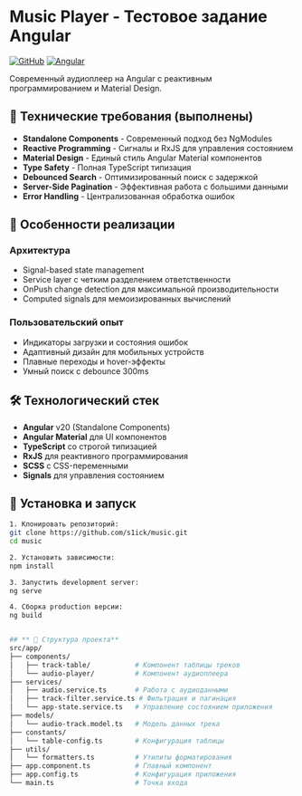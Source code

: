 # **Music Player - Тестовое задание Angular**

[![GitHub](https://img.shields.io/badge/GitHub-Repo-blue)](https://github.com/s1ick/music)
[![Angular](https://img.shields.io/badge/Angular-20-red)](https://angular.io/)

Современный аудиоплеер на Angular с реактивным программированием и Material Design.

## **📌 Технические требования (выполнены)**

- **Standalone Components** - Современный подход без NgModules
- **Reactive Programming** - Сигналы и RxJS для управления состоянием
- **Material Design** - Единый стиль Angular Material компонентов
- **Type Safety** - Полная TypeScript типизация
- **Debounced Search** - Оптимизированный поиск с задержкой
- **Server-Side Pagination** - Эффективная работа с большими данными
- **Error Handling** - Централизованная обработка ошибок

## **🚀 Особенности реализации**

### **Архитектура**
- Signal-based state management
- Service layer с четким разделением ответственности
- OnPush change detection для максимальной производительности
- Computed signals для мемоизированных вычислений

### **Пользовательский опыт**
- Индикаторы загрузки и состояния ошибок
- Адаптивный дизайн для мобильных устройств
- Плавные переходы и hover-эффекты
- Умный поиск с debounce 300ms

## **🛠 Технологический стек**

- **Angular** v20 (Standalone Components)
- **Angular Material** для UI компонентов
- **TypeScript** со строгой типизацией
- **RxJS** для реактивного программирования
- **SCSS** с CSS-переменными
- **Signals** для управления состоянием

## **🚀 Установка и запуск**

```bash
1. Клонировать репозиторий:
git clone https://github.com/s1ick/music.git
cd music

2. Установить зависимости:
npm install

3. Запустить development server:
ng serve

4. Сборка production версии:
ng build


## ** 📂 Структура проекта**
src/app/
├── components/
│   ├── track-table/           # Компонент таблицы треков
│   └── audio-player/          # Компонент аудиоплеера
├── services/
│   ├── audio.service.ts       # Работа с аудиоданными
│   ├── track-filter.service.ts # Фильтрация и пагинация
│   └── app-state.service.ts   # Управление состоянием приложения
├── models/
│   └── audio-track.model.ts   # Модель данных трека
├── constants/
│   └── table-config.ts        # Конфигурация таблицы
├── utils/
│   └── formatters.ts          # Утилиты форматирования
├── app.component.ts           # Главный компонент
├── app.config.ts              # Конфигурация приложения
└── main.ts                    # Точка входа
